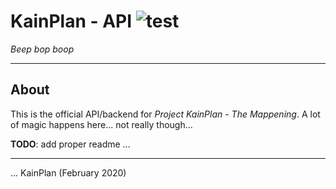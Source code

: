 # KainPlan - API ![test](https://github.com/KainPlan/api/workflows/test/badge.svg?branch=master)
_Beep bop boop_

---

## About

This is the official API/backend for _Project KainPlan - The Mappening_. A lot of magic happens here... not really though... 

**TODO**: add proper readme ... 

---

... KainPlan (February 2020)